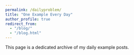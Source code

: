 ```yaml
---
permalink: /dailyproblem/
title: "One Example Every Day"
author_profile: true
redirect_from: 
  - "/blog/"
  - "/blog.html"
---
```


This page is a dedicated archive of my daily example posts. 
